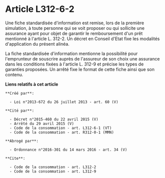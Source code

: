 # Article L312-6-2

Une fiche standardisée d'information est remise, lors de la première simulation, à toute personne qui se voit proposer ou qui
sollicite une assurance ayant pour objet de garantir le remboursement d'un prêt mentionné à l'article L. 312-2. Un décret en
Conseil d'Etat fixe les modalités d'application du présent alinéa. 

La fiche standardisée d'information mentionne la possibilité pour l'emprunteur de souscrire auprès de l'assureur de son choix
une assurance dans les conditions fixées à l'article L. 312-9 et précise les types de garanties proposées. Un arrêté fixe le
format de cette fiche ainsi que son contenu.

**Liens relatifs à cet article**

	**Créé par**:

	  - Loi n°2013-672 du 26 juillet 2013 - art. 60 (V)

	**Cité par**:

	  - Décret n°2015-460 du 22 avril 2015 (V)
	  - Arrêté du 29 avril 2015 (V)
	  - Code de la consommation - art. L312-6-1 (VT)
	  - Code de la consommation - art. R312-0-1 (MMN)

	**Abrogé par**:

	  - Ordonnance n°2016-301 du 14 mars 2016 - art. 34 (V)

	**Cite**:

	  - Code de la consommation - art. L312-2
	  - Code de la consommation - art. L312-9
